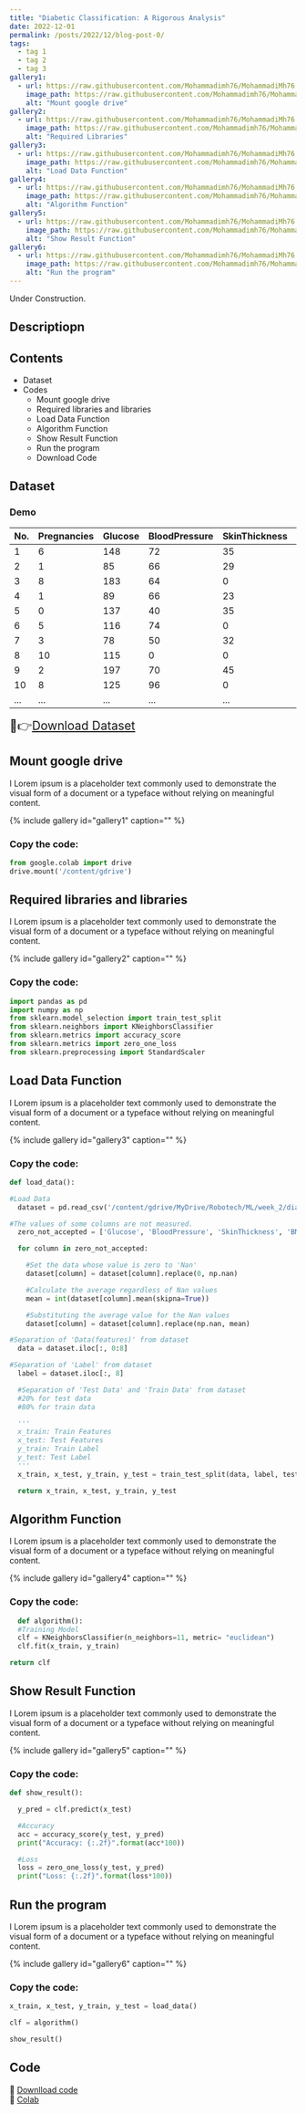 ```yaml
---
title: "Diabetic Classification: A Rigorous Analysis"
date: 2022-12-01
permalink: /posts/2022/12/blog-post-0/
tags:
  - tag 1
  - tag 2
  - tag 3
gallery1:
  - url: https://raw.githubusercontent.com/Mohammadimh76/MohammadiMh76.github.io/master/images/Posts/blog-post-0/Mount_google_drive.png
    image_path: https://raw.githubusercontent.com/Mohammadimh76/MohammadiMh76.github.io/master/images/Posts/blog-post-0/Mount_google_drive.png
    alt: "Mount google drive"
gallery2:
  - url: https://raw.githubusercontent.com/Mohammadimh76/MohammadiMh76.github.io/master/images/Posts/blog-post-0/Required_Libraries.png
    image_path: https://raw.githubusercontent.com/Mohammadimh76/MohammadiMh76.github.io/master/images/Posts/blog-post-0/Required_Libraries.png
    alt: "Required Libraries"
gallery3:
  - url: https://raw.githubusercontent.com/Mohammadimh76/MohammadiMh76.github.io/master/images/Posts/blog-post-0/Load%20Data_Function.png
    image_path: https://raw.githubusercontent.com/Mohammadimh76/MohammadiMh76.github.io/master/images/Posts/blog-post-0/Load%20Data_Function.png
    alt: "Load Data Function"
gallery4:
  - url: https://raw.githubusercontent.com/Mohammadimh76/MohammadiMh76.github.io/master/images/Posts/blog-post-0/Algorithm_Function.png
    image_path: https://raw.githubusercontent.com/Mohammadimh76/MohammadiMh76.github.io/master/images/Posts/blog-post-0/Algorithm_Function.png
    alt: "Algorithm Function"
gallery5:
  - url: https://raw.githubusercontent.com/Mohammadimh76/MohammadiMh76.github.io/master/images/Posts/blog-post-0/Show_Result_Function.png
    image_path: https://raw.githubusercontent.com/Mohammadimh76/MohammadiMh76.github.io/master/images/Posts/blog-post-0/Show_Result_Function.png
    alt: "Show Result Function"
gallery6:
  - url: https://raw.githubusercontent.com/Mohammadimh76/MohammadiMh76.github.io/master/images/Posts/blog-post-0/Run_the_program.png
    image_path: https://raw.githubusercontent.com/Mohammadimh76/MohammadiMh76.github.io/master/images/Posts/blog-post-0/Run_the_program.png
    alt: "Run the program"
---
```


Under Construction.

## Descriptiopn



## Contents
- Dataset
- Codes
   - Mount google drive
   - Required libraries and libraries
   - Load Data Function
   - Algorithm Function
   - Show Result Function
   - Run the program
   - Download Code


## Dataset

### Demo

| No. | Pregnancies | Glucose | BloodPressure | SkinThickness | Insulin | BMI  | DiabetesPedigreeFunction | Age | Outcome |
| ----------- | ----------- | ------- | ------------- | ------------- | ------- | ---- | ------------------------ | --- | ------- |
| 1           | 6           | 148     | 72            | 35            | 0       | 33.6 | 0.627                    | 50  | 1       |
| 2           | 1           | 85      | 66            | 29            | 0       | 26.6 | 0.351                    | 31  | 0       |
| 3           | 8           | 183     | 64            | 0             | 0       | 23.3 | 0.672                    | 32  | 1       |
| 4           | 1           | 89      | 66            | 23            | 94      | 28.1 | 0.167                    | 21  | 0       |
| 5           | 0           | 137     | 40            | 35            | 168     | 43.1 | 2.288                    | 33  | 1       |
| 6           | 5           | 116     | 74            | 0             | 0       | 25.6 | 0.201                    | 30  | 0       |
| 7           | 3           | 78      | 50            | 32            | 88      | 31   | 0.248                    | 26  | 1       |
| 8           | 10          | 115     | 0             | 0             | 0       | 35.3 | 0.134                    | 29  | 0       |
| 9           | 2           | 197     | 70            | 45            | 543     | 30.5 | 0.158                    | 53  | 1       |
| 10           | 8           | 125     | 96            | 0             | 0       | 0    | 0.232                    | 54  | 1       |
| ...           | ...         | ...     | ...           | ...           | ...     | ...  | ...                      | ... | ...     |


<span style="font-size:1.5em;">🔗👉[Download Dataset](https://mohammadimh76.github.io/)</span>

## Mount google drive

I Lorem ipsum is a placeholder text commonly used to demonstrate the visual form of a document or a typeface without relying on meaningful content.

{% include gallery id="gallery1" caption="" %}

### Copy the code:

```python
from google.colab import drive
drive.mount('/content/gdrive')
```

## Required libraries and libraries

I Lorem ipsum is a placeholder text commonly used to demonstrate the visual form of a document or a typeface without relying on meaningful content.

{% include gallery id="gallery2" caption="" %}

### Copy the code:

```python
import pandas as pd
import numpy as np
from sklearn.model_selection import train_test_split
from sklearn.neighbors import KNeighborsClassifier
from sklearn.metrics import accuracy_score
from sklearn.metrics import zero_one_loss
from sklearn.preprocessing import StandardScaler
```

## Load Data Function

I Lorem ipsum is a placeholder text commonly used to demonstrate the visual form of a document or a typeface without relying on meaningful content.

{% include gallery id="gallery3" caption="" %}

### Copy the code:

```python
def load_data():

#Load Data
  dataset = pd.read_csv('/content/gdrive/MyDrive/Robotech/ML/week_2/diabetes.csv')

#The values of some columns are not measured.
  zero_not_accepted = ['Glucose', 'BloodPressure', 'SkinThickness', 'BMI', 'Insulin']

  for column in zero_not_accepted:

    #Set the data whose value is zero to 'Nan'
    dataset[column] = dataset[column].replace(0, np.nan)

    #Calculate the average regardless of Nan values
    mean = int(dataset[column].mean(skipna=True))

    #Substituting the average value for the Nan values
    dataset[column] = dataset[column].replace(np.nan, mean)

#Separation of 'Data(features)' from dataset
  data = dataset.iloc[:, 0:8]

#Separation of 'Label' from dataset
  label = dataset.iloc[:, 8]

  #Separation of 'Test Data' and 'Train Data' from dataset
  #20% for test data
  #80% for train data

  '''
  x_train: Train Features
  x_test: Test Features
  y_train: Train Label
  y_test: Test Label
  '''
  x_train, x_test, y_train, y_test = train_test_split(data, label, test_size=0.2, random_state=42)

  return x_train, x_test, y_train, y_test
```
  
## Algorithm Function

I Lorem ipsum is a placeholder text commonly used to demonstrate the visual form of a document or a typeface without relying on meaningful content.

{% include gallery id="gallery4" caption="" %}

### Copy the code:

```python
  def algorithm():
  #Training Model
  clf = KNeighborsClassifier(n_neighbors=11, metric= "euclidean")
  clf.fit(x_train, y_train)

return clf
```
  
## Show Result Function

I Lorem ipsum is a placeholder text commonly used to demonstrate the visual form of a document or a typeface without relying on meaningful content.

{% include gallery id="gallery5" caption="" %}

### Copy the code:

```python
def show_result():

  y_pred = clf.predict(x_test)

  #Accuracy
  acc = accuracy_score(y_test, y_pred)
  print("Accuracy: {:.2f}".format(acc*100))

  #Loss
  loss = zero_one_loss(y_test, y_pred)
  print("Loss: {:.2f}".format(loss*100))
```
  
## Run the program

I Lorem ipsum is a placeholder text commonly used to demonstrate the visual form of a document or a typeface without relying on meaningful content.

{% include gallery id="gallery6" caption="" %}

### Copy the code:

```python
x_train, x_test, y_train, y_test = load_data()

clf = algorithm()

show_result()
```

## Code

<span style="font-size:1em;">🔸 [Downlload code](https://mohammadimh76.github.io/)</span> <br>
<span style="font-size:1em;">🔸 [Colab](https://mohammadimh76.github.io/)</span>
